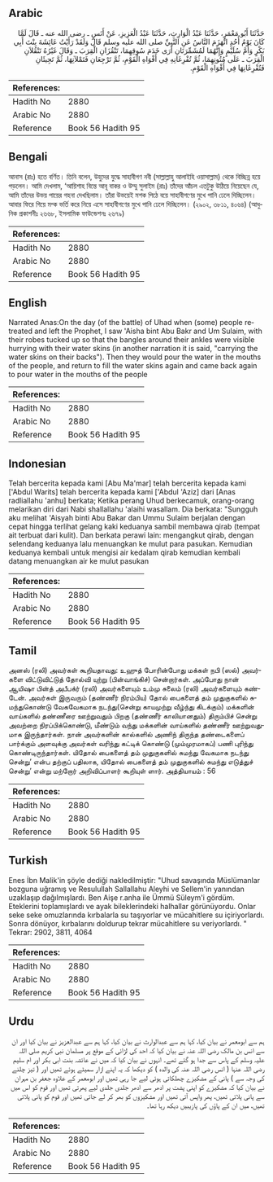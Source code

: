 ## Arabic


<div dir="rtl" lang="ar" style={{fontSize:'larger',backgroundColor:'#f8f9fa',padding:20}}>
حَدَّثَنَا أَبُو مَعْمَرٍ، حَدَّثَنَا عَبْدُ الْوَارِثِ، حَدَّثَنَا عَبْدُ الْعَزِيزِ، عَنْ أَنَسٍ ـ رضى الله عنه ـ قَالَ لَمَّا كَانَ يَوْمُ أُحُدٍ انْهَزَمَ النَّاسُ عَنِ النَّبِيِّ صلى الله عليه وسلم قَالَ وَلَقَدْ رَأَيْتُ عَائِشَةَ بِنْتَ أَبِي بَكْرٍ وَأُمَّ سُلَيْمٍ وَإِنَّهُمَا لَمُشَمِّرَتَانِ أَرَى خَدَمَ سُوقِهِمَا، تَنْقُزَانِ الْقِرَبَ ـ وَقَالَ غَيْرُهُ تَنْقُلاَنِ الْقِرَبَ ـ عَلَى مُتُونِهِمَا، ثُمَّ تُفْرِغَانِهِ فِي أَفْوَاهِ الْقَوْمِ، ثُمَّ تَرْجِعَانِ فَتَمْلآنِهَا، ثُمَّ تَجِيئَانِ فَتُفْرِغَانِهَا فِي أَفْوَاهِ الْقَوْمِ‏.‏
</div>
<div style={{backgroundColor:'#f8f9fa',padding:20, marginBottom: 10}}><table> <thead> <tr> <th>References:</th> <th></th> </tr> </thead> <tbody><tr><td>Hadith No</td><td>2880</td></tr><tr><td>Arabic No</td><td>2880</td></tr><tr><td>Reference</td><td>Book 56 Hadith 95</td></tr></tbody></table></div>

## Bengali


<div dir="ltr" lang="bn" style={{fontSize:'larger',backgroundColor:'#f8f9fa',padding:20}}>
আনাস (রাঃ) হতে বর্ণিত। তিনি বলেন, উহুদের যুদ্ধে সাহাবীগণ নবী (সাল্লাল্লাহু আলাইহি ওয়াসাল্লাম) থেকে বিচ্ছিন্ন হয়ে পড়লেন। আমি দেখলাম, ‘আয়িশাহ বিন্তে আবূ বাকর ও উম্মু সুলাইম (রাঃ) তাঁদের আঁচল এতটুকু উঠিয়ে নিয়েছেন যে, আমি তাঁদের উভয় পায়ের গহনা দেখছিলাম। তাঁরা উভয়েই মশক পিঠে বয়ে সাহাবীগণের মুখে পানি ঢেলে দিচ্ছিলেন। আবার ফিরে গিয়ে মশ্ক ভর্তি করে নিয়ে এসে সাহাবীগণের মুখে পানি ঢেলে দিচ্ছিলেন। (২৯০২, ৩৮১১, ৪০৬৪) (আধুনিক প্রকাশনীঃ ২৬৬৮, ইসলামিক ফাউন্ডেশনঃ ২৬৭৯)
</div>
<div style={{backgroundColor:'#f8f9fa',padding:20, marginBottom: 10}}><table> <thead> <tr> <th>References:</th> <th></th> </tr> </thead> <tbody><tr><td>Hadith No</td><td>2880</td></tr><tr><td>Arabic No</td><td>2880</td></tr><tr><td>Reference</td><td>Book 56 Hadith 95</td></tr></tbody></table></div>

## English


<div dir="ltr" lang="en" style={{fontSize:'larger',backgroundColor:'#f8f9fa',padding:20}}>
Narrated Anas:On the day (of the battle) of Uhad when (some) people retreated and left the Prophet, I saw 'Aisha bint Abu Bakr and Um Sulaim, with their robes tucked up so that the bangles around their ankles were visible hurrying with their water skins (in another narration it is said, "carrying the water skins on their backs"). Then they would pour the water in the mouths of the people, and return to fill the water skins again and came back again to pour water in the mouths of the people
</div>
<div style={{backgroundColor:'#f8f9fa',padding:20, marginBottom: 10}}><table> <thead> <tr> <th>References:</th> <th></th> </tr> </thead> <tbody><tr><td>Hadith No</td><td>2880</td></tr><tr><td>Arabic No</td><td>2880</td></tr><tr><td>Reference</td><td>Book 56 Hadith 95</td></tr></tbody></table></div>

## Indonesian


<div dir="ltr" lang="id" style={{fontSize:'larger',backgroundColor:'#f8f9fa',padding:20}}>
Telah bercerita kepada kami [Abu Ma'mar] telah bercerita kepada kami ['Abdul Warits] telah bercerita kepada kami ['Abdul 'Aziz] dari [Anas radliallahu 'anhu] berkata; Ketika perang Uhud berkecamuk, orang-orang melarikan diri dari Nabi shallallahu 'alaihi wasallam. Dia berkata: "Sungguh aku melihat 'Aisyah binti Abu Bakar dan Ummu Sulaim berjalan dengan cepat hingga terlihat gelang kaki keduanya sambil membawa qirab (tempat ait terbuat dari kulit). Dan berkata perawi lain: mengangkut qirab, dengan selendang keduanya lalu menuangkan ke mulut para pasukan. Kemudian keduanya kembali untuk mengisi air kedalam qirab kemudian kembali datang menuangkan air ke mulut pasukan
</div>
<div style={{backgroundColor:'#f8f9fa',padding:20, marginBottom: 10}}><table> <thead> <tr> <th>References:</th> <th></th> </tr> </thead> <tbody><tr><td>Hadith No</td><td>2880</td></tr><tr><td>Arabic No</td><td>2880</td></tr><tr><td>Reference</td><td>Book 56 Hadith 95</td></tr></tbody></table></div>

## Tamil


<div dir="ltr" lang="ta" style={{fontSize:'larger',backgroundColor:'#f8f9fa',padding:20}}>
அனஸ் (ரலி) அவர்கள் கூறியதாவது: உஹுத் போரின்போது மக்கள் நபி (ஸல்) அவர்களை விட்டுவிட்டுத் தோல்வி யுற்று (பின்வாங்கிச்) சென்றார்கள். அப்போது நான் ஆயிஷா பின்த் அபீபக்ர் (ரலி) அவர்களையும் உம்மு சுலைம் (ரலி) அவர்களையும் கண்டேன். அவர்கள் இருவரும் (தண்ணீர் நிரம்பிய) தோல் பைகளைத் தம் முதுகுகளில் சுமந்துகொண்டு வேகவேகமாக நடந்து(சென்று காயமுற்று வீழ்ந்து கிடக்கும்) மக்களின் வாய்களில் தண்ணீரை ஊற்றுவதும் பிறகு (தண்ணீர் காலியானதும்) திரும்பிச் சென்று அவற்றை நிரப்பிக்கொண்டு, மீண்டும் வந்து மக்களின் வாய்களில் தண்ணீர் ஊற்றுவதுமாக இருந்தார்கள். நான் அவர்களின் கால்களில் அணிந் திருந்த தண்டைகளைப் பார்க்கும் அளவுக்கு அவர்கள் வரிந்து கட்டிக் கொண்டு (மும்முரமாகப்) பணி புரிந்து கொண்டிருந்தார்கள். யிதோல் பைகளைத் தம் முதுகுகளில் சுமந்து வேகமாக நடந்து சென்று’ என்ப தற்குப் பதிலாக, யிதோல் பைகளைத் தம் முதுகுகளில் சுமந்து எடுத்துச் சென்று’ என்று மற்றோர் அறிவிப்பாளர் கூறியுள் ளார். அத்தியாயம் : 56
</div>
<div style={{backgroundColor:'#f8f9fa',padding:20, marginBottom: 10}}><table> <thead> <tr> <th>References:</th> <th></th> </tr> </thead> <tbody><tr><td>Hadith No</td><td>2880</td></tr><tr><td>Arabic No</td><td>2880</td></tr><tr><td>Reference</td><td>Book 56 Hadith 95</td></tr></tbody></table></div>

## Turkish


<div dir="ltr" lang="tr" style={{fontSize:'larger',backgroundColor:'#f8f9fa',padding:20}}>
Enes İbn Malik'in şöyle dediği nakledilmiştir: "Uhud savaşında Müslümanlar bozguna uğramış ve Resulullah Sallallahu Aleyhi ve Sellem'in yanından uzaklaşıp dağılmışlardı. Ben Aişe r.anha ile Ümmü Süleym'i gördüm. Eteklerini toplamışlardı ve ayak bileklerindeki halhallar görünüyordu. Onlar seke seke omuzlarında kırbalarla su taşıyorlar ve mücahitlere su içiriyorlardı. Sonra dönüyor, kırbalarını doldurup tekrar mücahitlere su veriyorlardı. " Tekrar: 2902, 3811, 4064
</div>
<div style={{backgroundColor:'#f8f9fa',padding:20, marginBottom: 10}}><table> <thead> <tr> <th>References:</th> <th></th> </tr> </thead> <tbody><tr><td>Hadith No</td><td>2880</td></tr><tr><td>Arabic No</td><td>2880</td></tr><tr><td>Reference</td><td>Book 56 Hadith 95</td></tr></tbody></table></div>

## Urdu


<div dir="rtl" lang="ur" style={{fontSize:'larger',backgroundColor:'#f8f9fa',padding:20}}>
ہم سے ابومعمر نے بیان کیا، کہا ہم سے عبدالوارث نے بیان کیا، کہا ہم سے عبدالعزیز نے بیان کیا اور ان سے انس بن مالک رضی اللہ عنہ نے بیان کیا کہ احد کی لڑائی کے موقع پر مسلمان نبی کریم صلی اللہ علیہ وسلم کے پاس سے جدا ہو گئے تھے۔ انہوں نے بیان کیا کہ میں نے عائشہ بنت ابی بکر اور ام سلیم رضی اللہ عنہا ( انس رضی اللہ عنہ کی والدہ ) کو دیکھا کہ یہ اپنے ازار سمیٹے ہوئے تھیں اور ( تیز چلنے کی وجہ سے ) پانی کے مشکیزے چھلکاتی ہوئی لیے جا رہی تھیں اور ابومعمر کے علاوہ جعفر بن مہران نے بیان کیا کہ مشکیزے کو اپنی پشت پر ادھر سے ادھر جلدی جلدی لیے پھرتی تھیں اور قوم کو اس میں سے پانی پلاتی تھیں، پھر واپس آتی تھیں اور مشکیزوں کو بھر کر لے جاتی تھیں اور قوم کو پانی پلاتی تھیں، میں ان کے پاؤں کی پازیبیں دیکھ رہا تھا۔
</div>
<div style={{backgroundColor:'#f8f9fa',padding:20, marginBottom: 10}}><table> <thead> <tr> <th>References:</th> <th></th> </tr> </thead> <tbody><tr><td>Hadith No</td><td>2880</td></tr><tr><td>Arabic No</td><td>2880</td></tr><tr><td>Reference</td><td>Book 56 Hadith 95</td></tr></tbody></table></div>